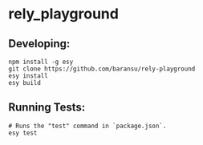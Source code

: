 # rely_playground

## Developing:

```
npm install -g esy
git clone https://github.com/baransu/rely-playground
esy install
esy build
```

## Running Tests:

```
# Runs the "test" command in `package.json`.
esy test
```

